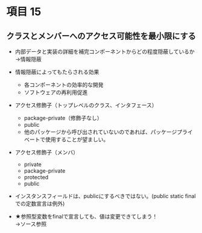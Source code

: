 # 項目 15

## クラスとメンバーへのアクセス可能性を最小限にする

* 内部データと実装の詳細を補完コンポーネントからどの程度隠蔽しているか  
→情報隠蔽

* 情報隠蔽によってもたらされる効果  
    * 各コンポーネントの効率的な開発
    * ソフトウェアの再利用促進
* アクセス修飾子（トップレベルのクラス、インタフェース）
    * package-private（修飾子なし）
    * public
    * 他のパッケージから呼び出されていないのであれば、パッケージプライベートで使用することが望ましい。

* アクセス修飾子（メンバ）
    * private
    * package-private
    * protected
    * public
* インスタンスフィールドは、publicにするべきではない。(public static finalでの定数宣言は例外)
* ★参照型変数をfinalで宣言しても、値は変更できてしまう！  
→ソース参照
  
  
